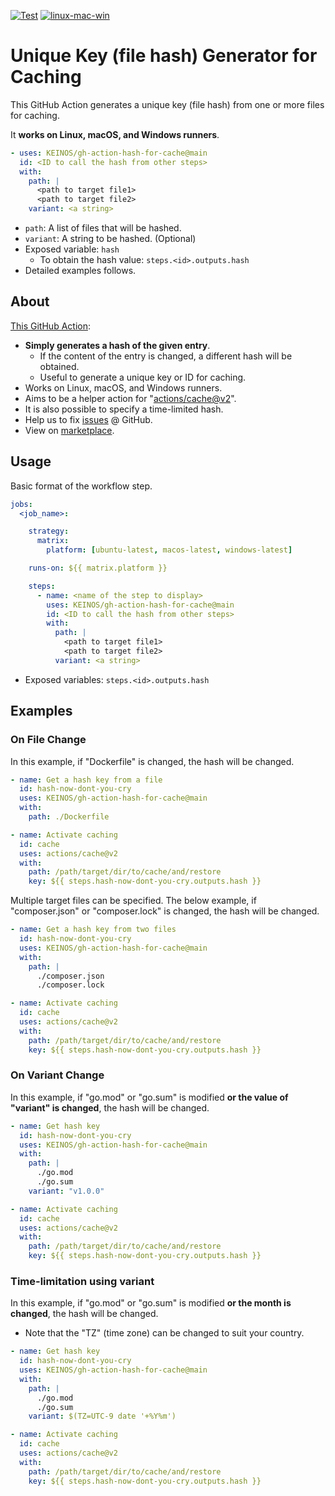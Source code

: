 [![Test](https://github.com/KEINOS/gh-action-hash-for-cache/actions/workflows/basic_func_test.yml/badge.svg)](https://github.com/KEINOS/gh-action-hash-for-cache/actions/workflows/basic_func_test.yml)
[![linux-mac-win](https://github.com/KEINOS/gh-action-hash-for-cache/actions/workflows/platform_test.yml/badge.svg)](https://github.com/KEINOS/gh-action-hash-for-cache/actions/workflows/platform_test.yml)

# Unique Key (file hash) Generator for Caching

This GitHub Action generates a unique key (file hash) from one or more files for caching.

It **works on Linux, macOS, and Windows runners**.

```yaml
- uses: KEINOS/gh-action-hash-for-cache@main
  id: <ID to call the hash from other steps>
  with:
    path: |
      <path to target file1>
      <path to target file2>
    variant: <a string>
```

- `path`: A list of files that will be hashed.
- `variant`: A string to be hashed. (Optional)
- Exposed variable: `hash`
  - To obtain the hash value: `steps.<id>.outputs.hash`
- Detailed examples follows.

## About

[This GitHub Action](https://github.com/KEINOS/gh-action-hash-for-cache):

- **Simply generates a hash of the given entry**.
  - If the content of the entry is changed, a different hash will be obtained.
  - Useful to generate a unique key or ID for caching.
- Works on Linux, macOS, and Windows runners.
- Aims to be a helper action for "[actions/cache@v2](https://github.com/marketplace/actions/cache)".
- It is also possible to specify a time-limited hash.
- Help us to fix [issues](https://github.com/KEINOS/gh-action-hash-for-cache/issues) @ GitHub.
- View on [marketplace](https://github.com/marketplace/actions/file-hash-for-cache).

## Usage

Basic format of the workflow step.

```yaml
jobs:
  <job_name>:

    strategy:
      matrix:
        platform: [ubuntu-latest, macos-latest, windows-latest]

    runs-on: ${{ matrix.platform }}

    steps:
      - name: <name of the step to display>
        uses: KEINOS/gh-action-hash-for-cache@main
        id: <ID to call the hash from other steps>
        with:
          path: |
            <path to target file1>
            <path to target file2>
          variant: <a string>
```

- Exposed variables: `steps.<id>.outputs.hash`

## Examples

### On File Change

In this example, if "Dockerfile" is changed, the hash will be changed.

```yaml
- name: Get a hash key from a file
  id: hash-now-dont-you-cry
  uses: KEINOS/gh-action-hash-for-cache@main
  with:
    path: ./Dockerfile

- name: Activate caching
  id: cache
  uses: actions/cache@v2
  with:
    path: /path/target/dir/to/cache/and/restore
    key: ${{ steps.hash-now-dont-you-cry.outputs.hash }}
```

Multiple target files can be specified. The below example, if "composer.json" or "composer.lock" is changed, the hash will be changed.

```yaml
- name: Get a hash key from two files
  id: hash-now-dont-you-cry
  uses: KEINOS/gh-action-hash-for-cache@main
  with:
    path: |
      ./composer.json
      ./composer.lock

- name: Activate caching
  id: cache
  uses: actions/cache@v2
  with:
    path: /path/target/dir/to/cache/and/restore
    key: ${{ steps.hash-now-dont-you-cry.outputs.hash }}
```

### On Variant Change

In this example, if "go.mod" or "go.sum" is modified **or the value of "variant" is changed**, the hash will be changed.

```yaml
- name: Get hash key
  id: hash-now-dont-you-cry
  uses: KEINOS/gh-action-hash-for-cache@main
  with:
    path: |
      ./go.mod
      ./go.sum
    variant: "v1.0.0"

- name: Activate caching
  id: cache
  uses: actions/cache@v2
  with:
    path: /path/target/dir/to/cache/and/restore
    key: ${{ steps.hash-now-dont-you-cry.outputs.hash }}
```

### Time-limitation using variant

In this example, if "go.mod" or "go.sum" is modified **or the month is changed**, the hash will be changed.

- Note that the "TZ" (time zone) can be changed to suit your country.

```yaml
- name: Get hash key
  id: hash-now-dont-you-cry
  uses: KEINOS/gh-action-hash-for-cache@main
  with:
    path: |
      ./go.mod
      ./go.sum
    variant: $(TZ=UTC-9 date '+%Y%m')

- name: Activate caching
  id: cache
  uses: actions/cache@v2
  with:
    path: /path/target/dir/to/cache/and/restore
    key: ${{ steps.hash-now-dont-you-cry.outputs.hash }}
```
